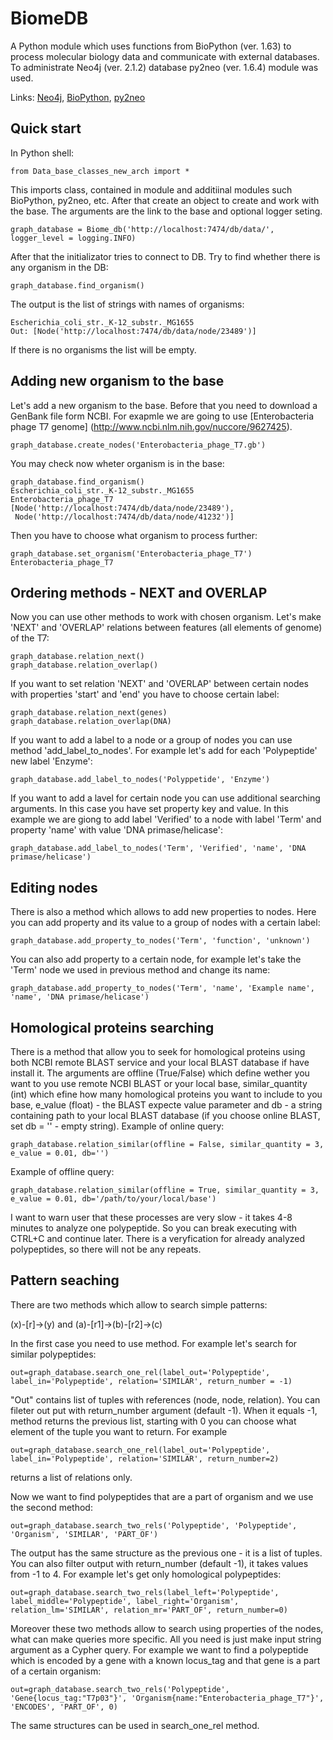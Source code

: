 # BiomeDB

A Python module which uses functions from BioPython (ver. 1.63) to process molecular biology data and communicate with external databases. To administrate Neo4j (ver. 2.1.2) database py2neo (ver. 1.6.4) module was used. 

Links: [Neo4j](http://www.neo4j.org/download), [BioPython](http://biopython.org/wiki/Download), [py2neo](https://github.com/nigelsmall/py2neo)

## Quick start
In Python shell:
````
from Data_base_classes_new_arch import *
````

This imports class, contained in module and additiinal modules such BioPython, py2neo, etc.
After that create an object to create and work with the base. The arguments are the link to the base and optional logger seting.

````
graph_database = Biome_db('http://localhost:7474/db/data/', logger_level = logging.INFO)
````

After that the initializator tries to connect to DB. Try to find whether there is any organism in the DB:

````
graph_database.find_organism()
````

The output is the list of strings with names of organisms:
````
Escherichia_coli_str._K-12_substr._MG1655
Out: [Node('http://localhost:7474/db/data/node/23489')]
````

If there is no organisms the list will be empty.
## Adding new organism to the base
Let's add a new organism to the base. Before that you need to download a GenBank file form NCBI. For exapmle we are going to use [Enterobacteria phage T7 genome] (http://www.ncbi.nlm.nih.gov/nuccore/9627425).
````
graph_database.create_nodes('Enterobacteria_phage_T7.gb')
````

You may check now wheter organism is in the base:

````
graph_database.find_organism()
Escherichia_coli_str._K-12_substr._MG1655
Enterobacteria_phage_T7
[Node('http://localhost:7474/db/data/node/23489'),
 Node('http://localhost:7474/db/data/node/41232')]
````

Then you have to choose what organism to process further:

````
graph_database.set_organism('Enterobacteria_phage_T7')
Enterobacteria_phage_T7
````

## Ordering methods - NEXT and OVERLAP
Now you can use other methods to work with chosen organism. Let's make 'NEXT' and 'OVERLAP' relations between features (all elements of genome) of the T7:
````
graph_database.relation_next()
graph_database.relation_overlap()
````

If you want to set relation 'NEXT' and 'OVERLAP' between certain nodes with properties 'start' and 'end' you have to choose certain label:
````
graph_database.relation_next(genes)
graph_database.relation_overlap(DNA)
````

If you want to add a label to a node or a group of nodes you can use method 'add_label_to_nodes'. For example let's add for each 'Polypeptide' new label 'Enzyme':
````
graph_database.add_label_to_nodes('Polyppetide', 'Enzyme')
````
If you want to add a lavel for certain node you can use additional searching arguments. In this case you have set property key and value. In this example we are giong to add label 'Verified' to a node with label 'Term' and property 'name' with value 'DNA primase/helicase':
````
graph_database.add_label_to_nodes('Term', 'Verified', 'name', 'DNA primase/helicase')
````
## Editing nodes
There is also a method which allows to add new properties to nodes. Here you can add property and its value to a group of nodes with a certain label:
````
graph_database.add_property_to_nodes('Term', 'function', 'unknown')
````
You can also add property to a certain node, for example let's take the 'Term' node we used in previous method and change its name:
````
graph_database.add_property_to_nodes('Term', 'name', 'Example name', 'name', 'DNA primase/helicase')
````
## Homological proteins searching
There is a method that allow you to seek for homological proteins using both NCBI remote BLAST service and your local BLAST database if have install it. The arguments are offline (True/False) which define wether you want to you use remote NCBI BLAST or your local base, similar_quantity (int) which efine how many homological proteins you want to include to you base, e_value (float) - the BLAST expecte value parameter and db - a string containing path to your local BLAST database (if you choose online BLAST, set db = '' - empty string).
Example of online query:
````
graph_database.relation_similar(offline = False, similar_quantity = 3, e_value = 0.01, db='')
````
Example of offline query:
````
graph_database.relation_similar(offline = True, similar_quantity = 3, e_value = 0.01, db='/path/to/your/local/base')
````
I want to warn user that these processes are very slow - it takes 4-8 minutes to analyze one polypeptide. So you can break executing with CTRL+C and continue later. There is a veryfication for already analyzed polypeptides, so there will not be any repeats.
## Pattern seaching
There are two methods which allow to search simple patterns:

(x)-[r]->(y) and (a)-[r1]->(b)-[r2]->(c)

In the first case you need to use method. For example let's search for similar polypeptides:
````
out=graph_database.search_one_rel(label_out='Polypeptide', label_in='Polypeptide', relation='SIMILAR', return_number = -1)
````
"Out" contains list of tuples with  references (node, node, relation). You can fileter out put with return_number argument (default -1). When it equals -1, method returns the previous list, starting with 0 you can choose what element of the tuple you want to return. For example
````
out=graph_database.search_one_rel(label_out='Polypeptide', label_in='Polypeptide', relation='SIMILAR', return_number=2)
````
returns a list of relations only.

Now we want to find polypeptides that are a part of organism and we use the second method:
````
out=graph_database.search_two_rels('Polypeptide', 'Polypeptide', 'Organism', 'SIMILAR', 'PART_OF')
````
The output has the same structure as the previous one - it is a list of tuples. You can also filter output with return_number (default -1), it takes values from -1 to 4. For example let's get only homological polypeptides:
````
out=graph_database.search_two_rels(label_left='Polypeptide', label_middle='Polypeptide', label_right='Organism', relation_lm='SIMILAR', relation_mr='PART_OF', return_number=0)
````

Moreover these two methods allow to search using properties of the nodes, what can make queries more specific. All you need is just make input string argument as a Cypher query. For example we want to find a polypeptide which is encoded by a gene with a known locus_tag and that gene is a part of a certain organism:
````
out=graph_database.search_two_rels('Polypeptide', 'Gene{locus_tag:"T7p03"}', 'Organism{name:"Enterobacteria_phage_T7"}', 'ENCODES', 'PART_OF', 0)
````
The same structures can be used in search_one_rel method.
